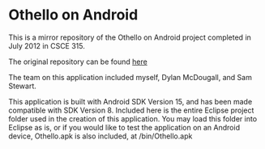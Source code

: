 Othello on Android
===============

This is a mirror repository of the Othello on Android project completed in July 2012 in CSCE 315. 

The original repository can be found [here](http://code.google.com/p/team3-othello/source/browse/#svn%2Ftrunk%2FAndroid%2FOthello)

The team on this application included myself, Dylan McDougall, and Sam Stewart.

This application is built with Android SDK Version 15, and has been made compatible with SDK Version 8.
Included here is the entire Eclipse project folder used in the creation of this application. 
You may load this folder into Eclipse as is, or if you would like to test the application on an Android device,
Othello.apk is also included, at /bin/Othello.apk